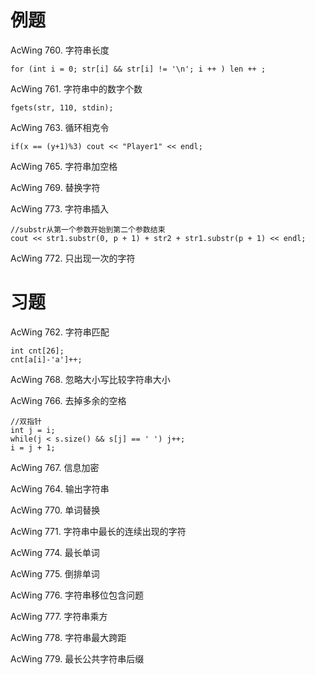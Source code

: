 # 例题
AcWing 760. 字符串长度
```
for (int i = 0; str[i] && str[i] != '\n'; i ++ ) len ++ ;
```
AcWing 761. 字符串中的数字个数
```
fgets(str, 110, stdin);
```
AcWing 763. 循环相克令
```
if(x == (y+1)%3) cout << "Player1" << endl;
```
AcWing 765. 字符串加空格

AcWing 769. 替换字符

AcWing 773. 字符串插入
```
//substr从第一个参数开始到第二个参数结束
cout << str1.substr(0, p + 1) + str2 + str1.substr(p + 1) << endl;
```

AcWing 772. 只出现一次的字符


# 习题
AcWing 762. 字符串匹配
```
int cnt[26];
cnt[a[i]-'a']++;
```

AcWing 768. 忽略大小写比较字符串大小

AcWing 766. 去掉多余的空格
```
//双指针
int j = i;
while(j < s.size() && s[j] == ' ') j++;
i = j + 1;
```

AcWing 767. 信息加密

AcWing 764. 输出字符串

AcWing 770. 单词替换

AcWing 771. 字符串中最长的连续出现的字符

AcWing 774. 最长单词

AcWing 775. 倒排单词

AcWing 776. 字符串移位包含问题

AcWing 777. 字符串乘方

AcWing 778. 字符串最大跨距

AcWing 779. 最长公共字符串后缀
